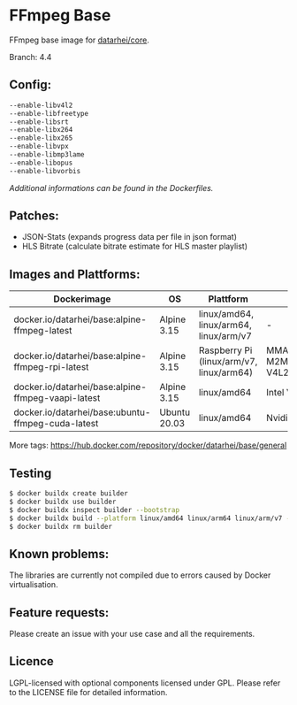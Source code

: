 # FFmpeg Base

FFmpeg base image for [datarhei/core](https://github.com/datarhei/core).

Branch: 4.4

## Config:

```sh
--enable-libv4l2
--enable-libfreetype
--enable-libsrt
--enable-libx264
--enable-libx265
--enable-libvpx
--enable-libmp3lame
--enable-libopus
--enable-libvorbis
```

_Additional informations can be found in the Dockerfiles._

## Patches:

- JSON-Stats (expands progress data per file in json format)
- HLS Bitrate (calculate bitrate estimate for HLS master playlist)

## Images and Plattforms:

| Dockerimage                                        | OS           | Plattform                                | GPU                                         |
| -------------------------------------------------- | ------------ | ---------------------------------------- | ------------------------------------------- |
| docker.io/datarhei/base:alpine-ffmpeg-latest       | Alpine 3.15  | linux/amd64, linux/arm64, linux/arm/v7   | -                                           |
| docker.io/datarhei/base:alpine-ffmpeg-rpi-latest   | Alpine 3.15  | Raspberry Pi (linux/arm/v7, linux/arm64) | MMAL/OMX/V4L2-M2M (32bit), V4L2-M2M (64bit) |
| docker.io/datarhei/base:alpine-ffmpeg-vaapi-latest | Alpine 3.15  | linux/amd64                              | Intel VAAPI                                 |
| docker.io/datarhei/base:ubuntu-ffmpeg-cuda-latest  | Ubuntu 20.03 | linux/amd64                              | Nvidia Cuda                                 |

More tags: https://hub.docker.com/repository/docker/datarhei/base/general

## Testing

```sh
$ docker buildx create builder
$ docker buildx use builder
$ docker buildx inspect builder --bootstrap
$ docker buildx build --platform linux/amd64 linux/arm64 linux/arm/v7 -f Dockerfile -t ffmpeg:dev --load .
$ docker buildx rm builder
```

## Known problems:

The libraries are currently not compiled due to errors caused by Docker virtualisation.

## Feature requests:

Please create an issue with your use case and all the requirements.

## Licence

LGPL-licensed with optional components licensed under GPL. Please refer to the LICENSE file for detailed information.
